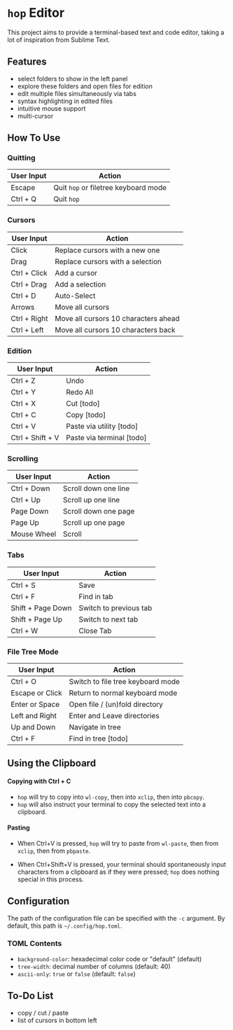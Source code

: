 # `hop` Editor

This project aims to provide a terminal-based text and code editor,
taking a lot of inspiration from Sublime Text.


## Features

- select folders to show in the left panel
- explore these folders and open files for edition
- edit multiple files simultaneously via tabs
- syntax highlighting in edited files
- intuitive mouse support
- multi-cursor


## How To Use

### Quitting

| User Input           | Action                               |
|----------------------|--------------------------------------|
| Escape               | Quit `hop` or filetree keyboard mode |
| Ctrl + Q             | Quit `hop`                           |

### Cursors

| User Input           | Action                               |
|----------------------|--------------------------------------|
| Click                | Replace cursors with a new one       |
| Drag                 | Replace cursors with a selection     |
| Ctrl + Click         | Add a cursor                         |
| Ctrl + Drag          | Add a selection                      |
| Ctrl + D             | Auto-Select                          |
| Arrows               | Move all cursors                     |
| Ctrl + Right         | Move all cursors 10 characters ahead |
| Ctrl + Left          | Move all cursors 10 characters back  |

### Edition

| User Input           | Action                               |
|----------------------|--------------------------------------|
| Ctrl + Z             | Undo                                 |
| Ctrl + Y             | Redo All                             |
| Ctrl + X             | Cut                           [todo] |
| Ctrl + C             | Copy                          [todo] |
| Ctrl + V             | Paste via utility             [todo] |
| Ctrl + Shift + V     | Paste via terminal            [todo] |

### Scrolling

| User Input           | Action                               |
|----------------------|--------------------------------------|
| Ctrl + Down          | Scroll down one line                 |
| Ctrl + Up            | Scroll up one line                   |
| Page Down            | Scroll down one page                 |
| Page Up              | Scroll up one page                   |
| Mouse Wheel          | Scroll                               |

### Tabs

| User Input           | Action                               |
|----------------------|--------------------------------------|
| Ctrl + S             | Save                                 |
| Ctrl + F             | Find in tab                          |
| Shift + Page Down    | Switch to previous tab               |
| Shift + Page Up      | Switch to next tab                   |
| Ctrl + W             | Close Tab                            |

### File Tree Mode

| User Input           | Action                               |
|----------------------|--------------------------------------|
| Ctrl + O             | Switch to file tree keyboard mode    |
| Escape or Click      | Return to normal keyboard mode       |
| Enter or Space       | Open file / (un)fold directory       |
| Left and Right       | Enter and Leave directories          |
| Up and Down          | Navigate in tree                     |
| Ctrl + F             | Find in tree                  [todo] |



## Using the Clipboard

#### Copying with Ctrl + C

- `hop` will try to copy into `wl-copy`, then into `xclip`, then into `pbcopy`.
- `hop` will also instruct your terminal to copy the selected text into a clipboard.

#### Pasting

- When Ctrl+V is pressed, `hop` will try to paste from `wl-paste`,
    then from `xclip`, then from `pbpaste`.

- When Ctrl+Shift+V is pressed, your terminal should spontaneously
    input characters from a clipboard as if they were pressed;
    `hop` does nothing special in this process.


## Configuration

The path of the configuration file can be specified with the `-c` argument.
By default, this path is `~/.config/hop.toml`.

### TOML Contents

- `background-color`: hexadecimal color code or "default" (default)
- `tree-width`: decimal number of columns (default: 40)
- `ascii-only`: `true` or `false` (default: `false`)


## To-Do List

- copy / cut / paste
- list of cursors in bottom left
